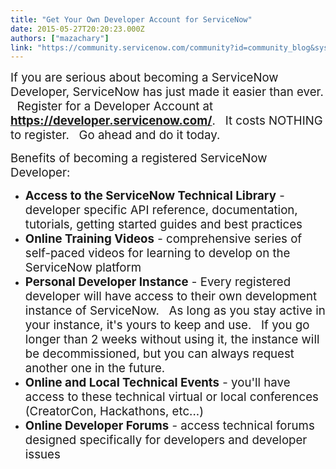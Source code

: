 ```yaml
---
title: "Get Your Own Developer Account for ServiceNow"
date: 2015-05-27T20:20:23.000Z
authors: ["mazachary"]
link: "https://community.servicenow.com/community?id=community_blog&sys_id=824d2229dbd0dbc01dcaf3231f9619d2"
---
```

<p><span style="font-size: 14pt;">If you are serious about becoming a ServiceNow Developer, ServiceNow has just made it easier than ever.   Register for a Developer Account at <a href="https://developer.servicenow.com/" title="https://developer.servicenow.com/"><strong>https://developer.servicenow.com/</strong></a>.   It costs NOTHING to register.   Go ahead and do it today.</span></p><p></p><p><span style="font-size: 14pt;">Benefits of becoming a registered ServiceNow Developer:</span></p><ul><li><span style="font-size: 14pt;"><strong>Access to the ServiceNow Technical Library</strong> - developer specific API reference, documentation, tutorials, getting started guides and best practices</span></li><li><span style="font-size: 14pt;"><strong>Online Training Videos</strong> - comprehensive series of self-paced videos for learning to develop on the ServiceNow platform</span></li><li><span style="font-size: 14pt;"><strong>Personal Developer Instance</strong> - Every registered developer will have access to their own development instance of ServiceNow.   As long as you stay active in your instance, it's yours to keep and use.   If you go longer than 2 weeks without using it, the instance will be decommissioned, but you can always request another one in the future.</span></li><li><span style="font-size: 14pt;"><strong>Online and Local Technical Events</strong> - you'll have access to these technical virtual or local conferences (CreatorCon, Hackathons, etc...)</span></li><li><span style="font-size: 14pt;"><strong>Online Developer Forums</strong> - access technical forums designed specifically for developers and developer issues<br/></span></li></ul>